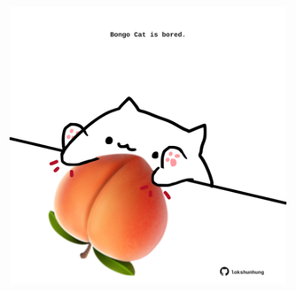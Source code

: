 <!-- built at 26/04/2022, 14:01:03 UTC -->
<p align="center">
  <img width="500" height="500" src="./ReadmeImage.svg">
</p>
